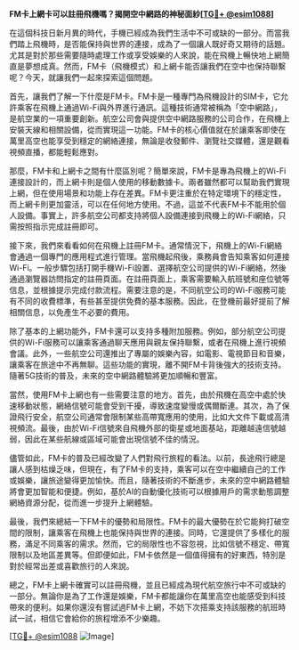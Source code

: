 **FM卡上網卡可以註冊飛機嗎？揭開空中網路的神秘面紗[[TG💪+ @esim1088](https://t.me/s/esim1088)]**

在這個科技日新月異的時代，手機已經成為我們生活中不可或缺的一部分。而當我們踏上飛機時，是否能保持與世界的連接，成為了一個讓人既好奇又期待的話題。尤其是對於那些需要隨時處理工作或享受娛樂的人來說，能在飛機上暢快地上網簡直是夢想成真。然而，FM卡（飛機模式）和上網卡能否讓我們在空中也保持聯繫呢？今天，就讓我們一起來探索這個問題。

首先，讓我們了解一下什麼是FM卡。FM卡是一種專門為飛機設計的SIM卡，它允許乘客在飛機上通過Wi-Fi與外界進行通訊。這種技術通常被稱為「空中網路」，是航空業的一項重要創新。航空公司會與提供空中網路服務的公司合作，在飛機上安裝天線和相關設備，從而實現這一功能。FM卡的核心價值就在於讓乘客即使在萬里高空也能享受到穩定的網絡連接，無論是收發郵件、瀏覽社交媒體，還是觀看視頻直播，都能輕鬆應對。

那麼，FM卡和上網卡之間有什麼區別呢？簡單來說，FM卡是專為飛機上的Wi-Fi連接設計的，而上網卡則是個人使用的移動數據卡。兩者雖然都可以幫助我們實現上網，但在使用場景和功能上存在差異。FM卡更注重於在特定環境下的穩定性，而上網卡則更加靈活，可以在任何地方使用。不過，這並不代表FM卡不能用於個人設備。事實上，許多航空公司都支持將個人設備連接到飛機上的Wi-Fi網絡，只需按照指示完成註冊即可。

接下來，我們來看看如何在飛機上註冊FM卡。通常情況下，飛機上的Wi-Fi網絡會通過一個專門的應用程式進行管理。當飛機起飛後，乘務員會告知乘客如何連接Wi-Fi。一般步驟包括打開手機Wi-Fi設置、選擇航空公司提供的Wi-Fi網絡，然後通過瀏覽器訪問指定的註冊頁面。在註冊頁面上，乘客需要輸入航班號和座位號等信息，並根據提示完成付款流程。需要注意的是，不同航空公司的Wi-Fi服務可能有不同的收費標準，有些甚至提供免費的基本服務。因此，在登機前最好提前了解相關信息，以免產生不必要的費用。

除了基本的上網功能外，FM卡還可以支持多種附加服務。例如，部分航空公司提供的Wi-Fi服務可以讓乘客通過聊天應用與親友保持聯繫，或者在飛機上進行視頻會議。此外，一些航空公司還推出了專屬的娛樂內容，如電影、電視節目和音樂，讓乘客在旅途中不再無聊。這些功能的實現，離不開FM卡背後強大的技術支持。隨著5G技術的普及，未來的空中網路體驗將更加順暢和豐富。

當然，使用FM卡上網也有一些需要注意的地方。首先，由於飛機在高空中處於快速移動狀態，網絡信號可能會受到干擾，導致速度變慢或偶爾斷連。其次，為了保證飛行安全，航空公司通常會限制某些高帶寬應用的使用，比如大文件下載或高清視頻流。最後，由於Wi-Fi信號來自飛機外部的衛星或地面基站，距離越遠信號越弱，因此在某些航線或區域可能會出現信號不佳的情況。

儘管如此，FM卡的普及已經改變了人們對飛行旅程的看法。以前，長途飛行總是讓人感到枯燥乏味，但現在，有了FM卡的支持，乘客可以在空中繼續自己的工作或娛樂，讓旅途變得更加愉快。而且，隨著技術的不斷進步，未來的空中網路體驗將會更加智能和便捷。例如，基於AI的自動優化技術可以根據用戶的需求動態調整網絡資源分配，從而進一步提升上網體驗。

最後，我們來總結一下FM卡的優勢和局限性。FM卡的最大優勢在於它能夠打破空間的限制，讓乘客在飛機上也能保持與世界的連接。同時，它還提供了多樣化的服務，滿足不同乘客的需求。然而，它的局限性也不容忽視，比如信號不穩定、帶寬限制以及地區差異等。但即便如此，FM卡依然是一個值得擁有的好東西，特別是對於經常出差或喜歡旅行的人來說。

總之，FM卡上網卡確實可以註冊飛機，並且已經成為現代航空旅行中不可或缺的一部分。無論你是為了工作還是娛樂，FM卡都能讓你在萬里高空也能感受到科技帶來的便利。如果你還沒有嘗試過FM卡上網，不妨下次搭乘支持該服務的航班時試一試，相信它會給你的旅程增添不少樂趣。

[[TG💪+ @esim1088](https://t.me/s/esim1088) ![Image](https://i.postimg.cc/4NQfJmqS/Snipaste-2025-05-13-00-14-12.png)]